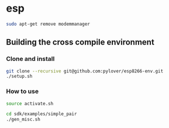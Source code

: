 # esp

```bash
sudo apt-get remove modemmanager
```

## Building the cross compile environment


### Clone and install

```bash
git clone --recursive git@github.com:pylover/esp8266-env.git 
./setup.sh
```

### How to use

```bash
source activate.sh

cd sdk/examples/simple_pair
./gen_misc.sh


```
